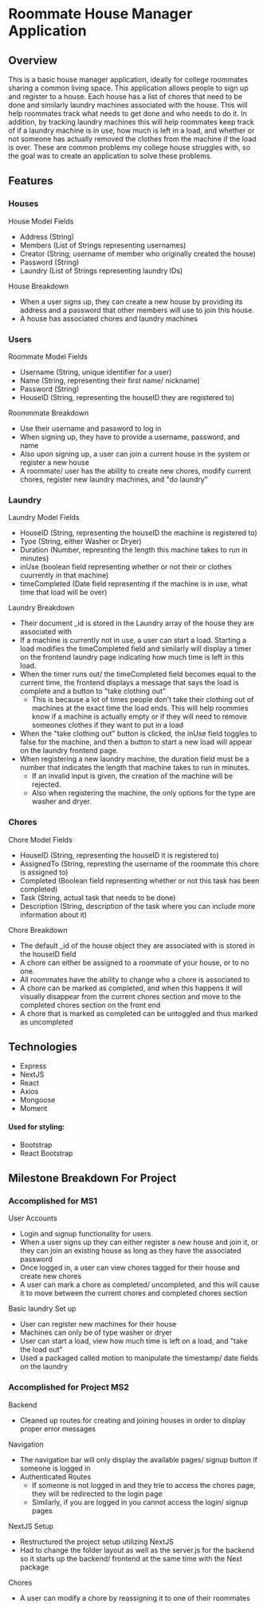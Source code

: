 
# Roommate House Manager Application 

## Overview 
This is a basic house manager application, ideally for college roommates sharing a common living space. This application allows people to sign up and register to a house. Each house has a list of chores that need to be done and similarly laundry machines associated with the house. This will help roommates track what needs to get done and who needs to do it. In addition, by tracking laundry machines this will help roommates keep track of if a laundry machine is in use, how much is left in a load, and whether or not someone has actually removed the clothes from the machine if the load is over. These are common problems my college house struggles with, so the goal was to create an application to solve these problems.  


## Features
### Houses
House Model Fields
- Address (String)
- Members (List of Strings representing usernames)
- Creator (String; username of member who originally created the house)
- Password (String)
- Laundry (List of Strings representing laundry IDs)

House Breakdown
- When a user signs up, they can create a new house by providing its address and a password that other members will use to join this house. 
- A house has associated chores and laundry machines

### Users
Roommate Model Fields
- Username (String, unique identifier for a user)
- Name (String, representing their first name/ nickname)
- Password (String)
- HouseID (String, representing the houseID they are registered to)

Roommmate Breakdown
- Use their username and password to log in 
- When signing up, they have to provide a username, password, and name
- Also upon signing up, a user can join a current house in the system or register a new house 
- A roommate/ user has the ability to create new chores, modify current chores, register new laundry machines, and "do laundry"


### Laundry
Laundry Model Fields
- HouseID (String, representing the houseID the machiine is registered to)
- Tyoe (String, either Washer or Dryer)
- Duration (Number, represnting the length this machine takes to run in minutes)
- inUse (boolean field representing whether or not their or clothes cuurrently in that machine)
- timeCompleted (Date field representing if the machine is in use, what time that load will be over)

Laundry Breakdown
- Their document _id is stored in the Laundry array of the house they are associated with
- If a machine is currently not in use, a user can start a load. Starting a load modifies the timeCompleted field and similarly will display a timer on the frontend laundry page indicating how much time is left in this load.
- When the timer runs out/ the timeCompleted field becomes equal to the current time, the frontend displays a message that says the load is complete and a button to "take clothing out"
  - This is because a lot of times people don't take their clothing out of machines at the exact time the load ends. This will help roommies know if a machine is actually empty or if they will need to remove someones clothes if they want to put in a load
- When the "take clothing out" button is clicked, the inUse field toggles to false for the machine, and then a button to start a new load will appear on the laundry frontend page. 
- When registering a new laundry machine, the duration field must be a number that indicates the length that machine takes to run in minutes. 
  - If an invalid input is given, the creation of the machine will be rejected. 
  - Also when registering the machine, the only options for the type are washer and dryer. 

 

### Chores
Chore Model Fields
- HouseID (String, representing the houseID it is registered to)
- AssignedTo (String, represting the username of the roommate this chore is assigned to)
- Completed (Boolean field representing whether or not this task has been completed)
- Task (String, actual task that needs to be done)
- Description (String, description of the task where you can include more information about it)

Chore Breakdown
- The default _id of the house object they are associated with is stored in the houseID field
- A chore can either be assigned to a roommate of your house, or to no one. 
- All roommates have the ability to change who a chore is associated to
- A chore can be marked as completed, and when this happens it will visually disappear from the current chores section and move to the completed chores section on the front end
- A chore that is marked as completed can be untoggled and thus marked as uncompleted


## Technologies
- Express
- NextJS
- React
- Axios
- Mongoose
- Moment

#### Used for styling:
- Bootstrap
- React Bootstrap

## Milestone Breakdown For Project
### Accomplished for MS1
User Accounts
- Login and signup functionality for users
- When a user signs up they can either register a new house and join it, or they can join an existing house as long as they have the associated password 
- Once logged in, a user can view chores tagged for their house and create new chores
- A user can mark a chore as completed/ uncompleted, and this will cause it to move between the current chores and completed chores section

Basic laundry Set up
  - User can register new machines for their house
  - Machines can only be of type washer or dryer
  - User can start a load, view how much time is left on a load, and "take the load out" 
  - Used a packaged called motion to manipulate the timestamp/ date fields on the laundry

### Accomplished for Project MS2
Backend
- Cleaned up routes for creating and joining houses in order to display proper error messages

Navigation
- The navigation bar will only display the available pages/ signup button if someone is logged in
- Authenticated Routes
  - If someone is not logged in and they trie to access the chores page, they will be redirected to the login page
  - Similarly, if you are logged in you cannot access the login/ signup pages

NextJS Setup
- Restructured the project setup utilizing NextJS
- Had to change the folder layout as well as the server.js for the backend so it starts up the backend/ frontend at the same time with the Next package

Chores
- A user can modify a chore by reassigning it to one of their roommates 
